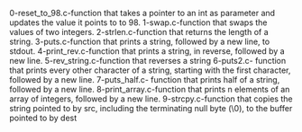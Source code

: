 0-reset_to_98.c-function that takes a pointer to an int as parameter and updates the value it points to to 98.
1-swap.c-function that swaps the values of two integers.
2-strlen.c-function that returns the length of a string.
3-puts.c-function that prints a string, followed by a new line, to stdout.
4-print_rev.c-function that prints a string, in reverse, followed by a new line.
5-rev_string.c-function that reverses a string
6-puts2.c- function that prints every other character of a string, starting with the first character, followed by a new line.
7-puts_half.c- function that prints half of a string, followed by a new line.
8-print_array.c-function that prints n elements of an array of integers, followed by a new line.
9-strcpy.c-function that copies the string pointed to by src, including the terminating null byte (\0), to the buffer pointed to by dest
